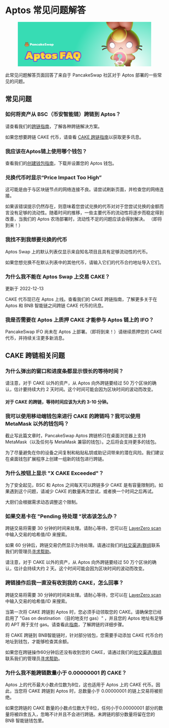 # Aptos 常见问题解答

<figure><img src="../.gitbook/assets/Aptos-faq-header.png" alt=""><figcaption></figcaption></figure>

此常见问题解答页面回答了来自于 PancakeSwap 社区对于 Aptos 部署的一些常见的问题。

## 常见问题

### 如何将资产从 BSC（币安智能链）跨链到 Aptos？&#x20;

请查看我们的[跨链指南](huo-qu-aptos-dai-bi.md)，了解各种跨链解决方案。&#x20;

如果您想要跨链 CAKE 代币，请查看 [CAKE 跨链指南](broken-reference)以获取更多讯息。

### 我应该在Aptos链上使用哪个钱包？&#x20;

查看我们的[创建钱包指南](chuang-jian-qian-bao.md)，下载并设置您的 Aptos 钱包。&#x20;

### 兑换代币时显示“Price Impact Too High”&#x20;

这可能是由于与区块链节点的网络连接不良。请尝试刷新页面，并检查您的网络连接。&#x20;

如果该错误提示仍然存在，则意味着您尝试兑换的代币对对于您尝试兑换的金额而言没有足够的流动性。随着时间的推移，一些主要代币的流动性将逐步而稳定得到改善，当我们的 Aptos 农场部署时，流动性不足的问题应该会得到解决。 （即将到来！）

### 我找不到我想要兑换的代币&#x20;

Aptos Swap 上的默认列表仅显示来自知名项目且具有足够流动性的代币。&#x20;

如果您想兑换不在默认列表中的其他代币，请输入它们的代币合约地址导入它们。&#x20;

### 为什么我不能在 Aptos Swap 上交易 CAKE？&#x20;

更新于 2022-12-13&#x20;

CAKE 代币现已在 Aptos 上线。查看我们的 CAKE 跨链指南，了解更多关于在 Aptos 和 BNB 智能链之间跨链 CAKE 代币的讯息。

### 我是否需要在 Aptos 上质押 CAKE 才能参与 Aptos 链上的 IFO？&#x20;

PancakeSwap IFO 尚未在 Aptos 上部署。（即将到来！）请继续质押您的 CAKE 代币，并持续关注更多新消息。

## CAKE 跨链相关问题

### 为什么弹出的窗口和进度条都显示很长的等待时间？

请注意，对于 CAKE 以外的资产，从 Aptos 向外跨链要经过 50 万个区块的确认，估计要持续大约 2 天时间。这个时间可能会因为区块时间的波动而改变。

#### 对于 CAKE 的跨链，等待时间应该为大约 3-10 分钟。

### 我可以使用移动端钱包来进行 CAKE 的跨链吗？我可以使用 MetaMask 以外的钱包吗？

截止写此篇文章时，PancakeSwap Aptos 跨链桥只在桌面浏览器上支持 MetaMask（以及任何与 MetaMask 兼容的钱包）。之后将会支持更多的钱包。

为了尽量避免在你的设备之间复制和粘贴私钥或助记词带来的潜在风险。我们建议在桌面钱包扩展程序上创建一组新的钱包进行跨链。

### 为什么按钮上显示 "X CAKE Exceeded"？&#x20;

为了安全起见，BSC 和 Aptos 之间每天可以跨链多少 CAKE 是有容量限制的。如果遇到这个问题，请减少 CAKE 的数量再次尝试，或者换一个时间之后再试。&#x20;

大厨们会根据需求动态调整这个限制。

### 如果交易卡在 "Pending 待处理 "状态该怎么办？&#x20;

跨链交易将需要 30 分钟的时间来处理。请耐心等待，您可以在 [LayerZero scan](https://layerzeroscan.com/) 中输入交易的哈希值/ID 来搜索。&#x20;

如果 60 分钟后，跨链交易仍然显示为待处理。请通过我们的[社交渠道/群组](../contact-us/telegram.md)联系我们的管理员[寻求帮助](../click-here-for-help/)。&#x20;

请注意，对于 CAKE 以外的资产，从 Aptos 向外跨链要经过 50 万个区块的确认，估计会持续大约 2 天。这个时间可能会因为区块时间的波动而改变。

### 跨链操作后我一直没有收到我的 CAKE，怎么回事？&#x20;

跨链交易将需要 30 分钟的时间来处理。请耐心等待，您可以在 [LayerZero scan](https://layerzeroscan.com/) 中输入交易的哈希值/ID 来搜索。&#x20;

当第一次将 CAKE 跨链到 Aptos 时，您必须手动领取您的 CAKE。请确保您已经启用了 "Gas on destination （目的地支付 gas）" ，并且您的 Aptos 地址有足够的 APT 用于支付 gas。请查看此[指南](broken-reference)，了解跨链的详细步骤。&#x20;

将 CAKE 跨链到 BNB智能链时，针对部分钱包，您需要手动添加 CAKE 代币合约地址到钱包，才能够检查其余额。

如果您在跨链操作60分钟后还没有收到您的 CAKE，请通过我们的[社交渠道/群组](../contact-us/telegram.md)联系我们的管理员[寻求帮助](../click-here-for-help/)。&#x20;

### 为什么我不能跨链数量小于 0.00000001 的 CAKE？&#x20;

Aptos 上的代币最大小数点位数为8位，这也适用于 Aptos 上的 CAKE 代币。因此，当您将 CAKE 跨链到 Aptos 时，总数量小于 0.00000001 的链上交易将被拒绝。

如果您跨链的 CAKE 数量的小数点位数大于8位，任何小于0.00000001 部分的数量将被四舍五入，忽略不计并且不会进行跨链。未跨链的部分数量将留在您的 BNB 智能链钱包里。
